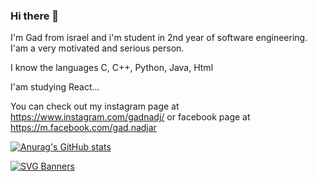 ### Hi there 👋 

I'm Gad from israel and i'm student in 2nd year of software engineering. I'am a very motivated and serious person. 

I know the languages C, C++, Python, Java, Html  

I'am studying React... 

You can check out my instagram page at https://www.instagram.com/gadnadj/ or facebook page at https://m.facebook.com/gad.nadjar  

[instagram]: https://www.instagram.com/gadnadj/

[![Anurag's GitHub stats](https://github-readme-stats.vercel.app/api?username=gadnadj)](https://github.com/anuraghazra/github-readme-stats)

[![SVG Banners](https://svg-banners.vercel.app/api?type=origin&text1=Gad%20Nadjar%20&text2=%20💻%20Software%20Engineering%20Student%20💻&width=800&height=400)](https://github.com/gadnadj/svg-banners)


